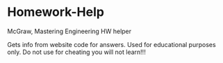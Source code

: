 # Homework-Help
McGraw, Mastering Engineering HW helper

Gets info from website code for answers. Used for educational purposes only. Do not use for cheating you will not learn!!!
